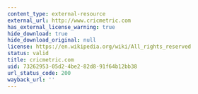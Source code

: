 ```yaml
---
content_type: external-resource
external_url: http://www.cricmetric.com
has_external_license_warning: true
hide_download: true
hide_download_original: null
license: https://en.wikipedia.org/wiki/All_rights_reserved
status: valid
title: cricmetric.com
uid: 73262953-05d2-4be2-82d8-91f64b12bb38
url_status_code: 200
wayback_url: ''
---
```

